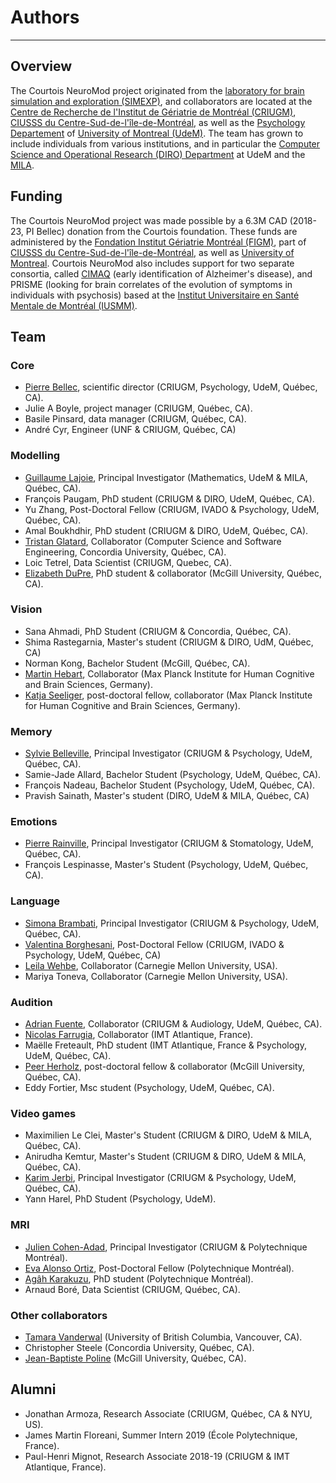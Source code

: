 # Authors
------

## Overview

The Courtois NeuroMod project originated from
the [laboratory for brain simulation and exploration (SIMEXP)](<https://simexp-lab.org>), and collaborators are located at the [Centre de Recherche de l'Institut de Gériatrie de Montréal (CRIUGM)](http://www.criugm.qc.ca/en.html),  [CIUSSS du Centre-Sud-de-l'île-de-Montréal](https://ciusss-centresudmtl.gouv.qc.ca/propos/services-en-anglais), as well as the [Psychology Departement](https://psy.umontreal.ca/english/home/) of [University of Montreal (UdeM)](https://www.umontreal.ca/en/). The team has grown to include individuals from various institutions, and in particular the [Computer Science and Operational Research (DIRO) Department](https://diro.umontreal.ca/english/home/) at UdeM and the [MILA](https://mila.quebec/en/). 

## Funding

The Courtois NeuroMod project was made possible by a 6.3M CAD (2018-23, PI Bellec) donation from the Courtois foundation. These funds are administered by the [Fondation Institut Gériatrie Montréal (FIGM)](https://www.figm.ca/), part of [CIUSSS du Centre-Sud-de-l'île-de-Montréal](https://ciusss-centresudmtl.gouv.qc.ca/propos/services-en-anglais), as well as [University of Montreal](https://www.umontreal.ca/en/). Courtois NeuroMod also includes support for two separate consortia, called [CIMAQ](http://www.cima-q.ca/en/home/) (early identification of Alzheimer's disease), and PRISME (looking for brain correlates of the evolution of symptoms in individuals with psychosis) based at the [Institut Universitaire en Santé Mentale de Montréal (IUSMM)](https://ciusss-estmtl.gouv.qc.ca/).

## Team

### Core
 * [Pierre Bellec](http://www.criugm.qc.ca/en/researchers/laboratory-directors/81-pierre-bellec.html), scientific director (CRIUGM, Psychology, UdeM, Québec, CA).
 * Julie A Boyle, project manager (CRIUGM, Québec, CA).
 * Basile Pinsard, data manager (CRIUGM, Québec, CA).
 * André Cyr, Engineer (UNF & CRIUGM, Québec, CA)

### Modelling
 * [Guillaume Lajoie](https://www.guillaumelajoie.com), Principal Investigator (Mathematics, UdeM & MILA, Québec, CA).
 * François Paugam, PhD student (CRIUGM & DIRO, UdeM, Québec, CA).
 * Yu Zhang, Post-Doctoral Fellow (CRIUGM, IVADO & Psychology, UdeM, Québec, CA).
 * Amal Boukhdhir, PhD student (CRIUGM & DIRO, UdeM, Québec, CA).
 * [Tristan Glatard](https://users.encs.concordia.ca/~tglatard/), Collaborator (Computer Science and Software Engineering, Concordia University, Québec, CA).
 * Loic Tetrel, Data Scientist (CRIUGM, Quebec, CA). 
 * [Elizabeth DuPre](https://elizabeth-dupre.com), PhD student & collaborator (McGill University, Québec, CA).
 
### Vision
 * Sana Ahmadi, PhD Student (CRIUGM & Concordia, Québec, CA).
 * Shima Rastegarnia, Master's student (CRIUGM & DIRO, UdM, Québec, CA) 
 * Norman Kong, Bachelor Student (McGill, Québec, CA).
 * [Martin Hebart](http://martin-hebart.de), Collaborator (Max Planck Institute for Human Cognitive and Brain Sciences, Germany).
 * [Katja Seeliger](http://seeliger.space/), post-doctoral fellow, collaborator (Max Planck Institute for Human Cognitive and Brain Sciences, Germany).  

### Memory
 * [Sylvie Belleville](http://www.criugm.qc.ca/en/researchers/laboratory-directors/28-sylvie-belleville.html), Principal Investigator (CRIUGM & Psychology, UdeM, Québec, CA).
 * Samie-Jade Allard, Bachelor Student (Psychology, UdeM, Québec, CA).
 * François Nadeau, Bachelor Student (Psychology, UdeM, Québec, CA).
 * Pravish Sainath, Master's student (DIRO, UdeM & MILA, Québec, CA)
 
### Emotions
 * [Pierre Rainville](http://www.criugm.qc.ca/en/researchers/laboratory-directors/57-pierre-rainville.html), Principal Investigator (CRIUGM & Stomatology, UdeM, Québec, CA).
 * François Lespinasse, Master's Student (Psychology, UdeM, Québec, CA).

### Language
 * [Simona Brambati](http://www.criugm.qc.ca/en/researchers/laboratory-directors/57-pierre-rainville.html), Principal Investigator (CRIUGM & Psychology, UdeM, Québec, CA).
 * [Valentina Borghesani](https://valentina.borghesani.org/), Post-Doctoral Fellow (CRIUGM, IVADO & Psychology, UdeM, Québec, CA)
 * [Leila Wehbe](http://www.cs.cmu.edu/~lwehbe/), Collaborator (Carnegie Mellon University, USA). 
 * Mariya Toneva, Collaborator (Carnegie Mellon University, USA). 

### Audition
 * [Adrian Fuente](http://www.criugm.qc.ca/en/researchers/laboratory-directors/225-adrian-fuente.html), Collaborator (CRIUGM & Audiology, UdeM, Québec, CA).
 * [Nicolas Farrugia](https://nicofarr.github.io/), Collaborator (IMT Atlantique, France).
 * Maëlle Freteault, PhD student (IMT Atlantique, France & Psychology, UdeM, Québec, CA).
 * [Peer Herholz](https://peerherholz.github.io/), post-doctoral fellow & collaborator (McGill University, Québec, CA). 
 * Eddy Fortier, Msc student (Psychology, UdeM, Québec, CA). 
  
### Video games
 * Maximilien Le Clei, Master's Student (CRIUGM & DIRO, UdeM & MILA, Québec, CA).
 * Anirudha Kemtur, Master's Student (CRIUGM & DIRO, UdeM & MILA, Québec, CA). 
 * [Karim Jerbi](http://www.karimjerbi.com/), Principal Investigator (CRIUGM & Psychology, UdeM, Québec, CA).
 * Yann Harel, PhD Student (Psychology, UdeM).

### MRI
 * [Julien Cohen-Adad](https://www.neuro.polymtl.ca/people/julien_cohenadad), Principal Investigator (CRIUGM & Polytechnique Montréal).
 * [Eva Alonso Ortiz](https://www.evaalonsoortiz.com/), Post-Doctoral Fellow (Polytechnique Montréal).
 * [Agâh Karakuzu](https://agahkarakuzu.github.io/), PhD student (Polytechnique Montréal).
 * Arnaud Boré, Data Scientist (CRIUGM, Québec, CA).
  
### Other collaborators
 * [Tamara Vanderwal](https://www.bcchr.ca/tvanderwal) (University of British Columbia, Vancouver, CA).
 * Christopher Steele (Concordia University, Québec, CA).
 * [Jean-Baptiste Poline](https://www.mcgill.ca/neuro/jean-baptiste-poline-phd) (McGill University, Québec, CA).
 
## Alumni
 * Jonathan Armoza, Research Associate (CRIUGM, Québec, CA & NYU, US).
 * James Martin Floreani, Summer Intern 2019 (École Polytechnique, France).
 * Paul-Henri Mignot, Research Associate 2018-19 (CRIUGM & IMT Atlantique, France).
 
